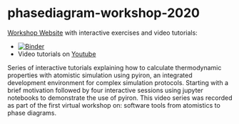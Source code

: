 # phasediagram-workshop-2020

[Workshop Website](https://pyiron.org/phasediagram-workshop-2020) with interactive exercises and video tutorials:

* [![Binder](https://mybinder.org/badge_logo.svg)](https://mybinder.org/v2/gh/pyiron/phasediagram-workshop-2020/master)
* Video tutorials on [Youtube](https://www.youtube.com/playlist?list=PL7AkGfbmuLRReeaQmsTl-vaDyEZR8ROkx)

Series of interactive tutorials explaining how to calculate thermodynamic properties with atomistic simulation using pyiron, an integrated development environment for complex simulation protocols. Starting with a brief motivation followed by four interactive sessions using jupyter notebooks to demonstrate the use of pyiron. This video series was recorded as part of the first virtual workshop on: software tools from atomistics to phase diagrams.
